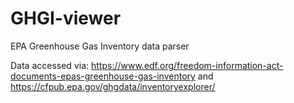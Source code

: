 # GHGI-viewer
EPA Greenhouse Gas Inventory data parser

Data accessed via: https://www.edf.org/freedom-information-act-documents-epas-greenhouse-gas-inventory and https://cfpub.epa.gov/ghgdata/inventoryexplorer/
